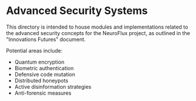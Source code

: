 # Advanced Security Systems

This directory is intended to house modules and implementations related to the advanced security concepts for the NeuroFlux project, as outlined in the "Innovations Futures" document.

Potential areas include:
- Quantum encryption
- Biometric authentication
- Defensive code mutation
- Distributed honeypots
- Active disinformation strategies
- Anti-forensic measures
